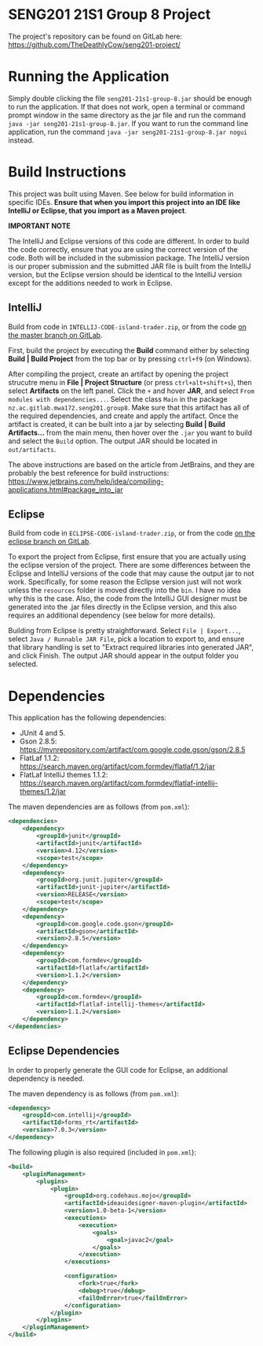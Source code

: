 # SENG201 21S1 Group 8 Project

The project's repository can be found on GitLab here: https://github.com/TheDeathlyCow/seng201-project/

# Running the Application

Simply double clicking the file `seng201-21s1-group-8.jar` should be enough to run the application. If that does not work, open a terminal or command prompt window in the same directory as the jar file and run the command `java -jar seng201-21s1-group-8.jar`. If you want to run the command line application, run the command `java -jar seng201-21s1-group-8.jar nogui` instead. 

# Build Instructions

This project was built using Maven. See below for build information in specific IDEs. **Ensure that when you import this project into an IDE like IntelliJ or Eclipse, that you import as a Maven project**.

**IMPORTANT NOTE**

The IntelliJ and Eclipse versions of this code are different. In order to build the code correctly, ensure that you are using the correct version of the code. Both will be included in the submission package. The IntelliJ version is our proper submission and the submitted JAR file is built from the IntelliJ version, but the Eclipse version should be identical to the IntelliJ version except for the additions needed to work in Eclipse. 

## IntelliJ

Build from code in `INTELLIJ-CODE-island-trader.zip`, or from the code [on the master branch on GitLab](https://eng-git.canterbury.ac.nz/mwa172/seng201-21s1-group-8/-/tree/master).

First, build the project by executing the **Build** command either by selecting **Build | Build Project** from the top bar or by pressing `ctrl+f9` (on Windows). 

After compiling the project, create an artifact by opening the project strucutre menu in **File | Project Structure** (or press `ctrl+alt+shift+s`), then select **Artifacts** on the left panel. Click the `+` and hover **JAR**, and select `From modules with dependencies...`. Select the class `Main` in the package `nz.ac.gitlab.mwa172.seng201.group8`. Make sure that this artifact has all of the required dependencies, and create and apply the artifact. Once the artifact is created, it can be built into a jar by selecting **Build | Build Artifacts...** from the main menu, then hover over the `.jar` you want to build and select the `Build` option. The output JAR should be located in `out/artifacts`. 

The above instructions are based on the article from JetBrains, and they are probably the best reference for build instructions: https://www.jetbrains.com/help/idea/compiling-applications.html#package_into_jar

## Eclipse

Build from code in `ECLIPSE-CODE-island-trader.zip`, or from the code [on the eclipse branch on GitLab](https://eng-git.canterbury.ac.nz/mwa172/seng201-21s1-group-8/-/tree/eclipse).

To export the project from Eclipse, first ensure that you are actually using the eclipse version of the project. There are some differences between the Eclipse and IntelliJ versions of the code that may cause the output jar to not work. Specifically, for some reason the Eclipse version just will not work unless the `resources` folder is moved directly into the `bin`. I have no idea why this is the case. Also, the code from the IntelliJ GUI designer must be generated into the .jar files directly in the Eclipse version, and this also requires an additional dependency (see below for more details). 

Building from Eclipse is pretty straightforward. Select `File | Export...`, select `Java / Runnable JAR File`, pick a location to export to, and ensure that library handling is set to "Extract required libraries into generated JAR", and click Finish. The output JAR should appear in the output folder you selected.

# Dependencies

This application has the following dependencies: 

* JUnit 4 and 5. 
* Gson 2.8.5: https://mvnrepository.com/artifact/com.google.code.gson/gson/2.8.5
* FlatLaf 1.1.2: https://search.maven.org/artifact/com.formdev/flatlaf/1.2/jar
* FlatLaf IntelliJ themes 1.1.2: https://search.maven.org/artifact/com.formdev/flatlaf-intellij-themes/1.2/jar 

The maven dependencies are as follows (from `pom.xml`):

```xml
<dependencies>
    <dependency>
        <groupId>junit</groupId>
        <artifactId>junit</artifactId>
        <version>4.12</version>
        <scope>test</scope>
    </dependency>
    <dependency>
        <groupId>org.junit.jupiter</groupId>
        <artifactId>junit-jupiter</artifactId>
        <version>RELEASE</version>
        <scope>test</scope>
    </dependency>
    <dependency>
        <groupId>com.google.code.gson</groupId>
        <artifactId>gson</artifactId>
        <version>2.8.5</version>
    </dependency>
    <dependency>
        <groupId>com.formdev</groupId>
        <artifactId>flatlaf</artifactId>
        <version>1.1.2</version>
    </dependency>
    <dependency>
        <groupId>com.formdev</groupId>
        <artifactId>flatlaf-intellij-themes</artifactId>
        <version>1.1.2</version>
    </dependency>
</dependencies>
```

## Eclipse Dependencies

In order to properly generate the GUI code for Eclipse, an additional dependency is needed. 

The maven dependency is as follows (from `pom.xml`):

```xml
<dependency>
    <groupId>com.intellij</groupId>
    <artifactId>forms_rt</artifactId>
    <version>7.0.3</version>
</dependency>
```

The following plugin is also required (included in `pom.xml`):

```xml
<build>
    <pluginManagement>
        <plugins>
            <plugin>
                <groupId>org.codehaus.mojo</groupId>
                <artifactId>ideauidesigner-maven-plugin</artifactId>
                <version>1.0-beta-1</version>
                <executions>
                    <execution>
                        <goals>
                            <goal>javac2</goal>
                        </goals>
                    </execution>
                </executions>

                <configuration>
                    <fork>true</fork>
                    <debug>true</debug>
                    <failOnError>true</failOnError>
                </configuration>
            </plugin>
        </plugins>
    </pluginManagement>
</build>
```
